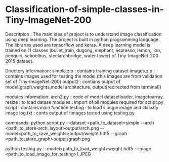 # Classification-of-simple-classes-in-Tiny-ImageNet-200

Descritpion : The main idea of project is to understand image classification using deep learning. The project is built in python programming language. The libraries used are tensorflow and keras. A deep learning model is trained on 11 classes (bullet_train, dugong, elephant, espresso, lemon, lion, penguin, schoolbus, steelarchbridge, water tower) of Tiny-ImageNet-200 2015 dataset. 

Directory information:
simple.zip : contains training dataset
images.zip : contains images used for testing the model.(this images are from validation set of Tiny-ImageNet-200)
output2 : contians output of model(graph,weights,model architecture, output[redirected from terminal])

modules information:
arch2.py : code of model
datasetloader, imagetoarray, resize : to load datase
modules : import of all modules required for script.py
script : contains main function 
testing : to load sinngle image and classify image 
log.txt : conts output of timages tested using testing.py

commands:
python script.py --dataset <path_to_dataset>simple --arch <path_to_store-arch_layout>output/arch.png --model<path_to_save_weights>output/weight.hdf5 --graph <path_to_store_graph>output/graph.png 

python testing.py --model<path_to_load_weight>weight.hdf5 --image <path_to_load_image_for_testing>1.JPEG
